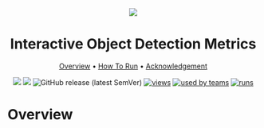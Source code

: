 <div align="center" markdown>
<img src="https://i.imgur.com/PlwXDGP.png"/>

# Interactive Object Detection Metrics 

<p align="center">
  <a href="#Overview">Overview</a> •
  <a href="#How-To-Run">How To Run</a> •
  <a href="#References">Acknowledgement</a>
</p>


[![](https://img.shields.io/badge/supervisely-ecosystem-brightgreen)](https://ecosystem.supervise.ly/apps/supervisely-ecosystem/review_object_detection_metrics/supervisely)
[![](https://img.shields.io/badge/slack-chat-green.svg?logo=slack)](https://supervise.ly/slack)
![GitHub release (latest SemVer)](https://img.shields.io/github/v/release/supervisely-ecosystem/review_object_detection_metrics)
[![views](https://app.supervise.ly/public/api/v3/ecosystem.counters?repo=supervisely-ecosystem/review_object_detection_metrics/supervisely&counter=views&label=views)](https://supervise.ly)
[![used by teams](https://app.supervise.ly/public/api/v3/ecosystem.counters?repo=supervisely-ecosystem/review_object_detection_metrics/supervisely&counter=downloads&label=used%20by%20teams)](https://supervise.ly)
[![runs](https://app.supervise.ly/public/api/v3/ecosystem.counters?repo=supervisely-ecosystem/review_object_detection_metrics/supervisely&counter=runs&label=runs&123)](https://supervise.ly)

</div>

# Overview